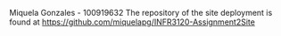 Miquela Gonzales - 100919632
The repository of the site deployment is found at https://github.com/miquelapg/INFR3120-Assignment2Site
